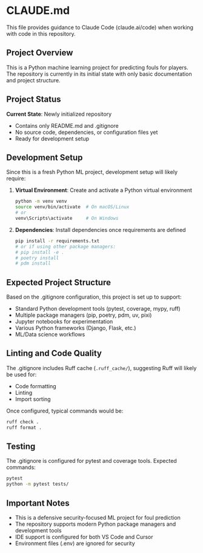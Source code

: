 # CLAUDE.md

This file provides guidance to Claude Code (claude.ai/code) when working with code in this repository.

## Project Overview

This is a Python machine learning project for predicting fouls for players. The repository is currently in its initial state with only basic documentation and project structure.

## Project Status

**Current State**: Newly initialized repository
- Contains only README.md and .gitignore
- No source code, dependencies, or configuration files yet
- Ready for development setup

## Development Setup

Since this is a fresh Python ML project, development setup will likely require:

1. **Virtual Environment**: Create and activate a Python virtual environment
   ```bash
   python -m venv venv
   source venv/bin/activate  # On macOS/Linux
   # or
   venv\Scripts\activate     # On Windows
   ```

2. **Dependencies**: Install dependencies once requirements are defined
   ```bash
   pip install -r requirements.txt
   # or if using other package managers:
   # pip install -e .
   # poetry install
   # pdm install
   ```

## Expected Project Structure

Based on the .gitignore configuration, this project is set up to support:
- Standard Python development tools (pytest, coverage, mypy, ruff)
- Multiple package managers (pip, poetry, pdm, uv, pixi)
- Jupyter notebooks for experimentation
- Various Python frameworks (Django, Flask, etc.)
- ML/Data science workflows

## Linting and Code Quality

The .gitignore includes Ruff cache (`.ruff_cache/`), suggesting Ruff will likely be used for:
- Code formatting
- Linting
- Import sorting

Once configured, typical commands would be:
```bash
ruff check .
ruff format .
```

## Testing

The .gitignore is configured for pytest and coverage tools. Expected commands:
```bash
pytest
python -m pytest tests/
```

## Important Notes

- This is a defensive security-focused ML project for foul prediction
- The repository supports modern Python package managers and development tools
- IDE support is configured for both VS Code and Cursor
- Environment files (.env) are ignored for security
